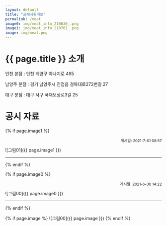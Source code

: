 ```yaml
---
layout: default
title: "프레시원미트"
permalink: /meat
image0: img/meat_info_210630_.png
image1: img/meat_info_210701_.png
image: img/meat.png
---
```


# {{ page.title }} 소개

인천 본점 : 인천 계양구 아나지로 495

남양주 분점 : 경기 남양주시 진접읍 경복대로272번길 27

대구 분점 : 대구 서구 국채보상로3길 25

# 공시 자료
 
{% if page.image1 %}
<p style="text-align: right; font-size: 12px;">게시일: 2021-7-01 08:57</p>
![그림01]({{ page.image1 }})
<hr/>
{% endif %}

{% if page.image0 %}
<p style="text-align: right; font-size: 12px;">게시일: 2021-6-30 14:22</p>
![그림00]({{ page.image0 }})
<hr/>
{% endif %}

{% if page.image %}
![그림00]({{ page.image }})
{% endif %}
